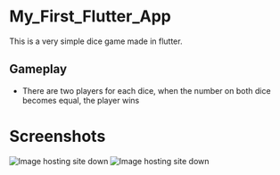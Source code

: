 # My_First_Flutter_App

This is a very simple dice game made in flutter.

## Gameplay
- There are two players for each dice, when the number on both dice becomes equal, the player wins

# Screenshots
![Image hosting site down](https://i.ibb.co/dG6wCLb/Screenshot-2020-04-26-21-42-05-886.jpg)
![Image hosting site down](https://ibb.co/Nmzy89p)

